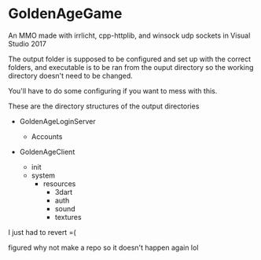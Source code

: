 # GoldenAgeGame
An MMO made with irrlicht, cpp-httplib, and winsock udp sockets in Visual Studio 2017

The output folder is supposed to be configured and set up with the correct folders, and executable is to be ran from the ouput
directory so the working directory doesn't need to be changed.

You'll have to do some configuring if you want to mess with this.

These are the directory structures of the output directories

- GoldenAgeLoginServer
  - Accounts
  
- GoldenAgeClient
  - init
  - system
    - resources
      - 3dart
      - auth
      - sound
      - textures
      
I just had to revert =(

figured why not make a repo so it doesn't happen again lol
      
